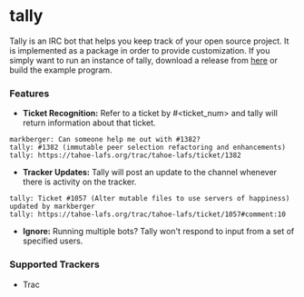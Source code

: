 tally
=====

Tally is an IRC bot that helps you keep track of your open source project. It is implemented as a package in order to provide customization. If you simply want to run an instance of tally, download a release from [here](https://github.com/markberger/tally/releases) or build the example program.


### Features
* __Ticket Recognition:__ Refer to a ticket by #\<ticket_num\> and tally will return information about that ticket.

```
markberger: Can someone help me out with #1382?
tally: #1382 (immutable peer selection refactoring and enhancements)
tally: https://tahoe-lafs.org/trac/tahoe-lafs/ticket/1382
```

* __Tracker Updates:__ Tally will post an update to the channel whenever there is activity on the tracker.

```
tally: Ticket #1057 (Alter mutable files to use servers of happiness) updated by markberger
tally: https://tahoe-lafs.org/trac/tahoe-lafs/ticket/1057#comment:10
```

* __Ignore:__ Running multiple bots? Tally won't respond to input from a set of specified users.

### Supported Trackers
* Trac

